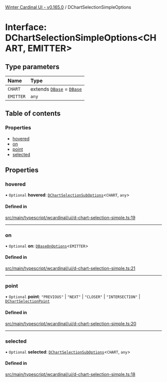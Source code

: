 [Winter Cardinal UI - v0.165.0](../index.md) / DChartSelectionSimpleOptions

# Interface: DChartSelectionSimpleOptions<CHART, EMITTER\>

## Type parameters

| Name | Type |
| :------ | :------ |
| `CHART` | extends [`DBase`](../classes/DBase.md) = [`DBase`](../classes/DBase.md) |
| `EMITTER` | `any` |

## Table of contents

### Properties

- [hovered](DChartSelectionSimpleOptions.md#hovered)
- [on](DChartSelectionSimpleOptions.md#on)
- [point](DChartSelectionSimpleOptions.md#point)
- [selected](DChartSelectionSimpleOptions.md#selected)

## Properties

### hovered

• `Optional` **hovered**: [`DChartSelectionSubOptions`](DChartSelectionSubOptions.md)<`CHART`, `any`\>

#### Defined in

[src/main/typescript/wcardinal/ui/d-chart-selection-simple.ts:19](https://github.com/winter-cardinal/winter-cardinal-ui/blob/v0.165.0/src/main/typescript/wcardinal/ui/d-chart-selection-simple.ts#L19)

___

### on

• `Optional` **on**: [`DBaseOnOptions`](DBaseOnOptions.md)<`EMITTER`\>

#### Defined in

[src/main/typescript/wcardinal/ui/d-chart-selection-simple.ts:21](https://github.com/winter-cardinal/winter-cardinal-ui/blob/v0.165.0/src/main/typescript/wcardinal/ui/d-chart-selection-simple.ts#L21)

___

### point

• `Optional` **point**: ``"PREVIOUS"`` \| ``"NEXT"`` \| ``"CLOSER"`` \| ``"INTERSECTION"`` \| [`DChartSelectionPoint`](../index.md#dchartselectionpoint)

#### Defined in

[src/main/typescript/wcardinal/ui/d-chart-selection-simple.ts:20](https://github.com/winter-cardinal/winter-cardinal-ui/blob/v0.165.0/src/main/typescript/wcardinal/ui/d-chart-selection-simple.ts#L20)

___

### selected

• `Optional` **selected**: [`DChartSelectionSubOptions`](DChartSelectionSubOptions.md)<`CHART`, `any`\>

#### Defined in

[src/main/typescript/wcardinal/ui/d-chart-selection-simple.ts:18](https://github.com/winter-cardinal/winter-cardinal-ui/blob/v0.165.0/src/main/typescript/wcardinal/ui/d-chart-selection-simple.ts#L18)
